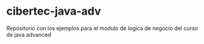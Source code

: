 cibertec-java-adv
=================

Repositorio con los ejemplos para el modulo de logica de negocio del curso de java advanced
